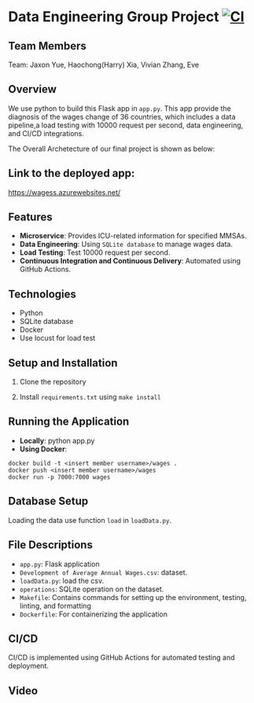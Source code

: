# Data Engineering Group Project [![CI](https://github.com/jaxonyue/DE-Group-Project/actions/workflows/cicd.yml/badge.svg)](https://github.com/jaxonyue/DE-Group-Project/actions/workflows/cicd.yml)

## Team Members

Team: Jaxon Yue, Haochong(Harry) Xia, Vivian Zhang, Eve

## Overview
We use python to build this Flask app in `app.py`. This app provide the diagnosis of the wages change of 36 countries, which includes a data pipeline,a load testing with 10000 request per second, data engineering, and CI/CD integrations.

The Overall Archetecture of our final project is shown as below:

## Link to the deployed app:
https://wagess.azurewebsites.net/

## Features
- **Microservice**: Provides ICU-related information for specified MMSAs.
- **Data Engineering**: Using `SQLite database` to manage wages data.
- **Load Testing**: Test 10000 request per second.
- **Continuous Integration and Continuous Delivery**: Automated using GitHub Actions.

## Technologies
- Python
- SQLite database
- Docker
- Use locust for load test

## Setup and Installation
1. Clone the repository

2. Install `requirements.txt` using `make install`


## Running the Application
- **Locally**: python app.py
- **Using Docker**:
```
docker build -t <insert member username>/wages .
docker push <insert member username>/wages
docker run -p 7000:7000 wages
```

## Database Setup
Loading the data use function `load` in `loadData.py`.

## File Descriptions
- `app.py`: Flask application
- `Development of Average Annual Wages.csv`: dataset.
- `loadData.py`: load the csv.
- `operations`: SQLite operation on the dataset.
- `Makefile`: Contains commands for setting up the environment, testing, linting, and formatting
- `Dockerfile`: For containerizing the application

## CI/CD
CI/CD is implemented using GitHub Actions for automated testing and deployment.

## Video
